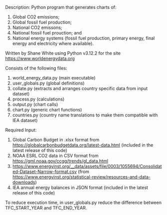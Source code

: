 Description:
Python program that generates charts of:
1. Global CO2 emissions;
2. Global fossil fuel production;
3. National CO2 emissons;
4. National fossil fuel prouction; and
5. National energy systems (fossil fuel production, primary energy, final energy and electricity where available).
   
Written by Shane White using Python v3.12.2 for the site https://www.worldenergydata.org

Consists of the following files:
1. world_energy_data.py (main executable)
2. user_globals.py (global definitions)
3. collate.py (extracts and arranges country specific data from input dataset)
4. process.py (calculations)
5. output.py (chart calls)
6. chart.py (generic chart functions)
7. countries.py (country name translations to make them compatible with IEA dataset)

Required Input:
1. Global Carbon Budget in .xlsx format from https://globalcarbonbudgetdata.org/latest-data.html
   (included in the latest release of this code)
2. NOAA ESRL CO2 data in CSV format from https://gml.noaa.gov/ccgg/trends/gl_data.html
3. https://www.energyinst.org/__data/assets/file/0003/1055694/Consolidated-Dataset-Narrow-format.csv
(from https://www.energyinst.org/statistical-review/resources-and-data-downloads)
4. IEA annual energy balances in JSON format (included in the latest release of this code)

To reduce execution time, in user_globals.py reduce the difference between TFC_START_YEAR and TFC_END_YEAR.
